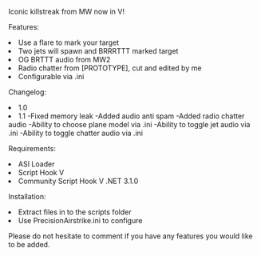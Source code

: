 Iconic killstreak from MW now in V!

Features:
<li>Use a flare to mark your target
<li>Two jets will spawn and BRRRTTT marked target
<li>OG BRTTT audio from MW2
<li>Radio chatter from [PROTOTYPE], cut and edited by me
<li>Configurable via .ini

Changelog:
<li>1.0

<li>1.1
-Fixed memory leak
-Added audio anti spam
-Added radio chatter audio
-Ability to choose plane model via .ini
-Ability to toggle jet audio via .ini
-Ability to toggle chatter audio via .ini

Requirements:
<li>ASI Loader
<li>Script Hook V
<li>Community Script Hook V .NET 3.1.0

Installation:
<li>Extract files in to the scripts folder
<li>Use PrecisionAirstrike.ini to configure

Please do not hesitate to comment if you have any features you would like to be added.
